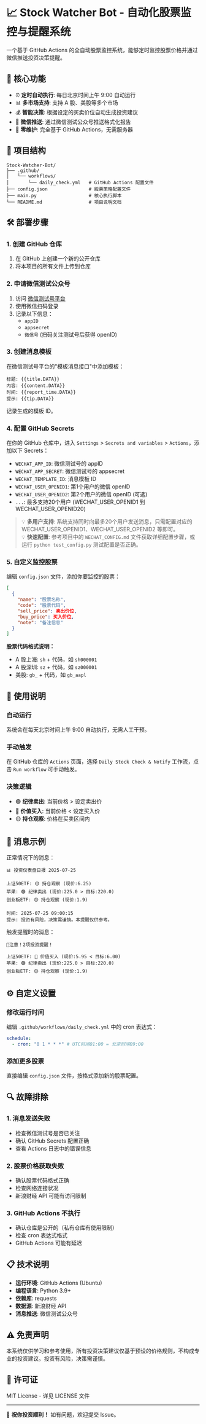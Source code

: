 # 📈 Stock Watcher Bot - 自动化股票监控与提醒系统

一个基于 GitHub Actions 的全自动股票监控系统，能够定时监控股票价格并通过微信推送投资决策提醒。

## 🚀 核心功能

- ⏰ **定时自动执行**: 每日北京时间上午 9:00 自动运行
- 📊 **多市场支持**: 支持 A 股、美股等多个市场
- 💰 **智能决策**: 根据设定的买卖价位自动生成投资建议
- 📱 **微信推送**: 通过微信测试公众号推送格式化报告
- 🔧 **零维护**: 完全基于 GitHub Actions，无需服务器

## 📁 项目结构

```
Stock-Watcher-Bot/
├── .github/
│   └── workflows/
│       └── daily_check.yml   # GitHub Actions 配置文件
├── config.json               # 股票策略配置文件
├── main.py                   # 核心执行脚本
└── README.md                 # 项目说明文档
```

## 🛠️ 部署步骤

### 1. 创建 GitHub 仓库

1. 在 GitHub 上创建一个新的公开仓库
2. 将本项目的所有文件上传到仓库

### 2. 申请微信测试公众号

1. 访问 [微信测试号平台](https://mp.weixin.qq.com/debug/cgi-bin/sandbox?t=sandbox/login)
2. 使用微信扫码登录
3. 记录以下信息：
   - `appID`
   - `appsecret`
   - `微信号` (扫码关注测试号后获得 openID)

### 3. 创建消息模板

在微信测试号平台的"模板消息接口"中添加模板：

```
标题: {{title.DATA}}
内容: {{content.DATA}}
时间: {{report_time.DATA}}
提示: {{tip.DATA}}
```

记录生成的模板 ID。

### 4. 配置 GitHub Secrets

在你的 GitHub 仓库中，进入 `Settings` > `Secrets and variables` > `Actions`，添加以下 Secrets：

- `WECHAT_APP_ID`: 微信测试号的 appID
- `WECHAT_APP_SECRET`: 微信测试号的 appsecret
- `WECHAT_TEMPLATE_ID`: 消息模板 ID
- `WECHAT_USER_OPENID1`: 第1个用户的微信 openID
- `WECHAT_USER_OPENID2`: 第2个用户的微信 openID (可选)
- `...`: 最多支持20个用户 (WECHAT_USER_OPENID1 到 WECHAT_USER_OPENID20)

> 💡 **多用户支持**: 系统支持同时向最多20个用户发送消息，只需配置对应的 WECHAT_USER_OPENID1、WECHAT_USER_OPENID2 等即可。  
> 💡 **快速配置**: 参考项目中的 `WECHAT_CONFIG.md` 文件获取详细配置步骤，或运行 `python test_config.py` 测试配置是否正确。

### 5. 自定义监控股票

编辑 `config.json` 文件，添加你要监控的股票：

```json
[
  {
    "name": "股票名称",
    "code": "股票代码",
    "sell_price": 卖出价位,
    "buy_price": 买入价位,
    "note": "备注信息"
  }
]
```

**股票代码格式说明：**

- A 股上海: `sh` + 代码，如 `sh000001`
- A 股深圳: `sz` + 代码，如 `sz000001`
- 美股: `gb_` + 代码，如 `gb_aapl`

## 🎯 使用说明

### 自动运行

系统会在每天北京时间上午 9:00 自动执行，无需人工干预。

### 手动触发

在 GitHub 仓库的 `Actions` 页面，选择 `Daily Stock Check & Notify` 工作流，点击 `Run workflow` 可手动触发。

### 决策逻辑

- 🟢 **纪律卖出**: 当前价格 > 设定卖出价
- 🔴 **价值买入**: 当前价格 < 设定买入价
- 🟡 **持仓观察**: 价格在买卖区间内

## 📱 消息示例

正常情况下的消息：

```
📊 投资仪表盘日报 2025-07-25

上证50ETF: 🟡 持仓观察 (现价:6.25)
苹果: 🟢 纪律卖出 (现价:225.0 > 目标:220.0)
创业板ETF: 🟡 持仓观察 (现价:1.9)

时间: 2025-07-25 09:00:15
提示: 投资有风险，决策需谨慎。本提醒仅供参考。
```

触发提醒时的消息：

```
🚨注意！2项投资提醒！

上证50ETF: 🔴 价值买入 (现价:5.95 < 目标:6.00)
苹果: 🟢 纪律卖出 (现价:225.0 > 目标:220.0)
创业板ETF: 🟡 持仓观察 (现价:1.9)
```

## ⚙️ 自定义设置

### 修改运行时间

编辑 `.github/workflows/daily_check.yml` 中的 cron 表达式：

```yaml
schedule:
  - cron: "0 1 * * *" # UTC时间01:00 = 北京时间09:00
```

### 添加更多股票

直接编辑 `config.json` 文件，按格式添加新的股票配置。

## 🔍 故障排除

### 1. 消息发送失败

- 检查微信测试号是否已关注
- 确认 GitHub Secrets 配置正确
- 查看 Actions 日志中的错误信息

### 2. 股票价格获取失败

- 确认股票代码格式正确
- 检查网络连接状况
- 新浪财经 API 可能有访问限制

### 3. GitHub Actions 不执行

- 确认仓库是公开的（私有仓库有使用限制）
- 检查 cron 表达式格式
- GitHub Actions 可能有延迟

## 📋 技术说明

- **运行环境**: GitHub Actions (Ubuntu)
- **编程语言**: Python 3.9+
- **依赖库**: requests
- **数据源**: 新浪财经 API
- **消息推送**: 微信测试公众号

## ⚠️ 免责声明

本系统仅供学习和参考使用，所有投资决策建议仅基于预设的价格规则，不构成专业的投资建议。投资有风险，决策需谨慎。

## 📄 许可证

MIT License - 详见 LICENSE 文件

---

🎉 **祝你投资顺利！** 如有问题，欢迎提交 Issue。
